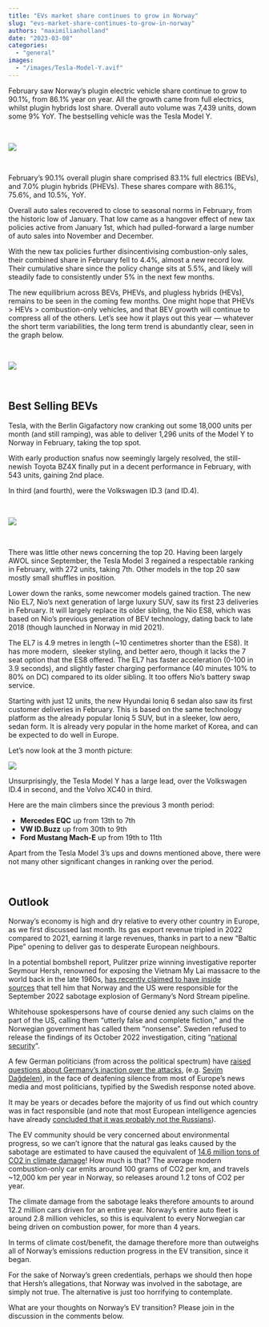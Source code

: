 ```yaml
---
title: "EVs market share continues to grow in Norway"
slug: "evs-market-share-continues-to-grow-in-norway"
authors: "maximilianholland"
date: "2023-03-08"
categories: 
  - "general"
images: 
  - "/images/Tesla-Model-Y.avif"
---
```


February saw Norway’s plugin electric vehicle share continue to grow to 90.1%, from 86.1% year on year. All the growth came from full electrics, whilst plugin hybrids lost share. Overall auto volume was 7,439 units, down some 9% YoY. The bestselling vehicle was the Tesla Model Y.

 

![](ev-sales-images/2023-02-Norway-Passenger-Auto-Registrations.avif)

 

February’s 90.1% overall plugin share comprised 83.1% full electrics (BEVs), and 7.0% plugin hybrids (PHEVs). These shares compare with 86.1%, 75.6%, and 10.5%, YoY.

Overall auto sales recovered to close to seasonal norms in February, from the historic low of January. That low came as a hangover effect of new tax policies active from January 1st, which had pulled-forward a large number of auto sales into November and December.

With the new tax policies further disincentivising combustion-only sales, their combined share in February fell to 4.4%, almost a new record low. Their cumulative share since the policy change sits at 5.5%, and likely will steadily fade to consistently under 5% in the next few months.

The new equilibrium across BEVs, PHEVs, and plugless hybrids (HEVs), remains to be seen in the coming few months. One might hope that PHEVs > HEVs > combustion-only vehicles, and that BEV growth will continue to compress all of the others. Let’s see how it plays out this year — whatever the short term variabilities, the long term trend is abundantly clear, seen in the graph below.

 

![](ev-sales-images/2023-02-Norway-Monthly-Powertrain-Market-Share.avif)

 

## Best Selling BEVs

Tesla, with the Berlin Gigafactory now cranking out some 18,000 units per month (and still ramping), was able to deliver 1,296 units of the Model Y to Norway in February, taking the top spot.

With early production snafus now seemingly largely resolved, the still-newish Toyota BZ4X finally put in a decent performance in February, with 543 units, gaining 2nd place.

In third (and fourth), were the Volkswagen ID.3 (and ID.4).

 

![](ev-sales-images/2023-02-Norway-BEVs.avif)

 

There was little other news concerning the top 20. Having been largely AWOL since September, the Tesla Model 3 regained a respectable ranking in February, with 272 units, taking 7th. Other models in the top 20 saw mostly small shuffles in position.

Lower down the ranks, some newcomer models gained traction. The new Nio EL7, Nio’s next generation of large luxury SUV, saw its first 23 deliveries in February. It will largely replace its older sibling, the Nio ES8, which was based on Nio’s previous generation of BEV technology, dating back to late 2018 (though launched in Norway in mid 2021).

The EL7 is 4.9 metres in length (~10 centimetres shorter than the ES8). It has more modern,  sleeker styling, and better aero, though it lacks the 7 seat option that the ES8 offered. The EL7 has faster acceleration (0-100 in 3.9 seconds), and slightly faster charging performance (40 minutes 10% to 80% on DC) compared to its older sibling. It too offers Nio’s battery swap service.

Starting with just 12 units, the new Hyundai Ioniq 6 sedan also saw its first customer deliveries in February. This is based on the same technology platform as the already popular Ioniq 5 SUV, but in a sleeker, low aero, sedan form. It is already very popular in the home market of Korea, and can be expected to do well in Europe.

Let’s now look at the 3 month picture:

![](ev-sales-images/2023-02-Norway-BEVs-Trailing-Qtr.avif)

Unsurprisingly, the Tesla Model Y has a large lead, over the Volkswagen ID.4 in second, and the Volvo XC40 in third.

Here are the main climbers since the previous 3 month period:

- **Mercedes EQC** up from 13th to 7th
- **VW ID.Buzz** up from 30th to 9th
- **Ford Mustang Mach-E** up from 19th to 11th

Apart from the Tesla Model 3’s ups and downs mentioned above, there were not many other significant changes in ranking over the period.

 

## Outlook

Norway’s economy is high and dry relative to every other country in Europe, as we first discussed last month. Its gas export revenue tripled in 2022 compared to 2021, earning it large revenues, thanks in part to a new “Baltic Pipe” opening to deliver gas to desperate European neighbours.

In a potential bombshell report, Pulitzer prize winning investigative reporter Seymour Hersh, renowned for exposing the Vietnam My Lai massacre to the world back in the late 1960s, [has recently claimed to have inside sources](https://seymourhersh.substack.com/p/how-america-took-out-the-nord-stream) that tell him that Norway and the US were responsible for the September 2022 sabotage explosion of Germany’s Nord Stream pipeline.

Whitehouse spokespersons have of course denied any such claims on the part of the US, calling them “utterly false and complete fiction,” and the Norwegian government has called them “nonsense”. Sweden refused to release the findings of its October 2022 investigation, citing “[national security](https://www.usnews.com/news/world/articles/2022-10-14/sweden-shuns-formal-joint-investigation-of-nord-stream-leak-citing-national-security)“.

A few German politicians (from across the political spectrum) have [raised questions about Germany’s inaction over the attacks](https://europeanconservative.com/articles/news/afd-and-die-linke-demand-investigation-into-nord-stream-attack/), (e.g. [Sevim Dağdelen](https://twitter.com/SevimDagdelen/status/1625535377044905985?s=20)), in the face of deafening silence from most of Europe’s news media and most politicians, typified by the Swedish response noted above.

It may be years or decades before the majority of us find out which country was in fact responsible (and note that most European intelligence agencies have already [concluded that it was probably not the Russians](https://www.washingtonpost.com/national-security/2022/12/21/russia-nord-stream-explosions/)).

The EV community should be very concerned about environmental progress, so we can’t ignore that the natural gas leaks caused by the sabotage are estimated to have caused the equivalent of [14.6 million tons of CO2 in climate damage](https://ens.dk/en/press/possible-climate-effect-gas-leaks-nord-stream-1-and-nord-stream-2-pipelines)! How much is that? The average modern combustion-only car emits around 100 grams of CO2 per km, and travels ~12,000 km per year in Norway, so releases around 1.2 tons of CO2 per year.

The climate damage from the sabotage leaks therefore amounts to around 12.2 million cars driven for an entire year. Norway’s entire auto fleet is around 2.8 million vehicles, so this is equivalent to every Norwegian car being driven on combustion power, for more than 4 years.

In terms of climate cost/benefit, the damage therefore more than outweighs all of Norway’s emissions reduction progress in the EV transition, since it began.

For the sake of Norway’s green credentials, perhaps we should then hope that Hersh’s allegations, that Norway was involved in the sabotage, are simply not true. The alternative is just too horrifying to contemplate.

What are your thoughts on Norway’s EV transition? Please join in the discussion in the comments below.

